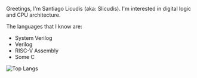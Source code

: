 Greetings, I'm Santiago Licudis (aka: Slicudis).
I'm interested in digital logic and CPU architecture.

The languages that I know are:
- System Verilog
- Verilog
- RISC-V Assembly
- Some C

<!---
SLicudis/SLicudis is a ✨ special ✨ repository because its `README.md` (this file) appears on your GitHub profile.
You can click the Preview link to take a look at your changes.
--->
![Top Langs](https://github-readme-stats.vercel.app/api/top-langs/?username=slicudis&layout=compact)

